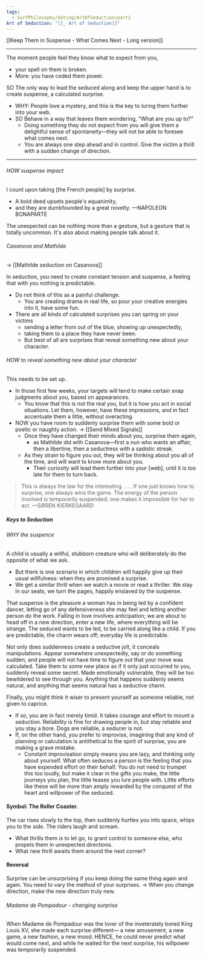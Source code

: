 ```yaml
---
tags:
  - SurfPhilosophy/dating/ArtOfSeduction/part2
Art of Seduction: "[[_ Art of Seduction]]"
---
```

[[Keep Them in Suspense - What Comes Next - Long version]]

---
The moment people feel they know what to expect from you,
- your spell on them is broken. 
- More: you have ceded them power. 

SO The only way to lead the seduced along and keep the upper hand is to create suspense, a calculated surprise.
- WHY: People love a mystery, and this is the key to luring them further into your web. 
- SO Behave in a way that leaves them wondering, "What are you up to?" 
	- Doing something they do not expect from you will give them a delightful sense of spontaneity—they will not be able to foresee what comes next. 
	- You are always one step ahead and in control. Give the victim a thrill with a sudden change of direction.

---

###### HOW suspense impact
I count upon taking [the French people] by surprise.
- A bold deed upsets people's equanimity,
- and they are dumbfounded by a great novelty.
—NAPOLEON BONAPARTE

The unexpected can be nothing more than a gesture, but a gesture that is totally uncommon. It's also about making people talk about it.


###### Casanova and Mathilde
 -> [[Mathilde seduction on Casanova]]

In seduction, you need to create constant tension and suspense, a feeling that with you nothing is predictable. 
- Do not think of this as a painful challenge. 
	- You are creating drama in real life, so pour your creative energies into it, have some fun. 
- There are all kinds of calculated surprises you can spring on your victims
	-  sending a letter from out of the blue, showing up unexpectedly,
	- taking them to a place they have never been. 
	- But best of all are surprises that reveal something new about your character. 

###### HOW to reveal something new about your character
This needs to be set up. 
- In those first few weeks, your targets will tend to make certain snap judgments about you, based on appearances. 
	- You know that this is not the real you, but it is how you act in social situations. Let them, however, have these impressions, and in fact accentuate them a little, without overacting. 
- NOW you have room to suddenly surprise them with some bold or poetic or naughty action.  -> [[Send Mixed Signals]]
	- Once they have changed their minds about you, surprise them again,
		- as Mathilde did with Casanova—first a nun who wants an affair, then a libertine, then a seductress with a sadistic streak.
	- As they strain to figure you out, they will be thinking about you all of the time, and will want to know more about you. 
		- Their curiosity will lead them further into your [web], until it is too late for them to turn back.

>This is always the law for the interesting. . . . If one just knows how to surprise, one always wins the game. The energy of the person involved is temporarily suspended; one makes it impossible for her to act.
>—SØREN KIERKEGAARD

##### Keys to Seduction
###### WHY the suspence
A child is usually a willful, stubborn creature who will deliberately do the opposite of what we ask. 
- But there is one scenario in which children will happily give up their usual willfulness: when they are promised a surprise.
- We get a similar thrill when we watch a movie or read a thriller. We stay in our seats, we turn the pages, happily enslaved by the suspense.


That suspense is the pleasure a woman has in being led by a confident dancer, letting go of any defensiveness she may feel and letting another person do the work. Falling in love involves anticipation; we are about to head off in a new direction, enter a new life, where everything will be strange. The seduced wants to be led, to be carried along like a child. If you are predictable, the charm wears off; everyday life is predictable. 


Not only does suddenness create a seductive jolt, it conceals manipulations. Appear somewhere unexpectedly, say or do something sudden, and people will not have time to figure out that your move was calculated. Take them to some new place as if it only just occurred to you, suddenly reveal some secret. Made emotionally vulnerable, they will be too bewildered to see through you. Anything that happens suddenly seems natural, and anything that seems natural has a seductive charm.

Finally, you might think it wiser to present yourself as someone reliable, not given to caprice.
- If so, you are in fact merely timid. It takes courage and effort to mount a seduction. Reliability is fine for drawing people in, but stay reliable and you stay a bore. Dogs are reliable, a seducer is not. 
- If, on the other hand, you prefer to improvise, imagining that any kind of planning or calculation is antithetical to the spirit of surprise, you are making a grave mistake. 
	- Constant improvisation simply means you are lazy, and thinking only about yourself. What often seduces a person is the feeling that you have expended effort on their behalf. You do not need to trumpet this too loudly, but make it clear in the gifts you make, the little journeys you plan, the little teases you lure people with. Little efforts like these will be more than amply rewarded by the conquest of the heart and willpower of the seduced.

#### Symbol: The Roller Coaster.
The car rises slowly to the top, then suddenly hurtles you into space, whips you to the side. The riders laugh and scream. 
- What thrills them is to let go, to grant control to someone else, who propels them in unexpected directions. 
- What new thrill awaits them around the next corner?

#### Reversal
Surprise can be unsurprising if you keep doing the same thing again and again. You need to vary the method of your surprises.
-> When you change direction, make the new direction truly new.

###### Madame de Pompadour - changing surprise
When Madame de Pompadour was the lover of the inveterately bored King Louis XV, she made each surprise different— a new amusement, a new game, a new fashion, a new mood. 
HENCE, he could never predict what would come next, and while he waited for the next surprise, his willpower was temporarily suspended. 
